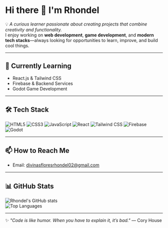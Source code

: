 # Hi there 👋 I'm Rhondel

💡 *A curious learner passionate about creating projects that combine creativity and functionality.*  
I enjoy working on **web development**, **game development**, and **modern tech stacks**—always looking for opportunities to learn, improve, and build cool things.

---

## 🌱 Currently Learning
- React.js & Tailwind CSS  
- Firebase & Backend Services  
- Godot Game Development

---

## 🛠 Tech Stack

![HTML5](https://img.shields.io/badge/HTML5-E34F26?style=for-the-badge&logo=html5&logoColor=white)
![CSS3](https://img.shields.io/badge/CSS3-1572B6?style=for-the-badge&logo=css3&logoColor=white)
![JavaScript](https://img.shields.io/badge/JavaScript-F7DF1E?style=for-the-badge&logo=javascript&logoColor=black)
![React](https://img.shields.io/badge/React-61DAFB?style=for-the-badge&logo=react&logoColor=black)
![Tailwind CSS](https://img.shields.io/badge/Tailwind_CSS-38B2AC?style=for-the-badge&logo=tailwind-css&logoColor=white)
![Firebase](https://img.shields.io/badge/Firebase-FFCA28?style=for-the-badge&logo=firebase&logoColor=black)
![Godot](https://img.shields.io/badge/Godot-478CBF?style=for-the-badge&logo=godot-engine&logoColor=white)

---

## 📫 How to Reach Me
- Email: [divinasfloresrhondel02@gmail.com](mailto:divinasfloresrhondel02@gmail.com)

---

## 📊 GitHub Stats
![Rhondel's GitHub stats](https://github-readme-stats.vercel.app/api?username=RSDIV&show_icons=true&theme=tokyonight)  
![Top Languages](https://github-readme-stats.vercel.app/api/top-langs/?username=RSDIV&layout=compact&theme=tokyonight)

---

✨ *"Code is like humor. When you have to explain it, it’s bad."* — Cory House
